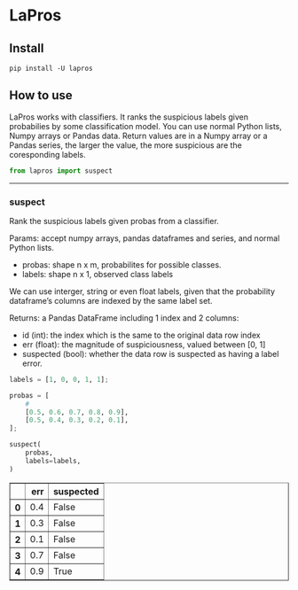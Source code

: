 LaPros
================

<!-- WARNING: THIS FILE WAS AUTOGENERATED! DO NOT EDIT! -->

## Install

`pip install -U lapros`

## How to use

LaPros works with classifiers. It ranks the suspicious labels given
probabilies by some classification model. You can use normal Python
lists, Numpy arrays or Pandas data. Return values are in a Numpy array
or a Pandas series, the larger the value, the more suspicious are the
coresponding labels.

``` python
from lapros import suspect
```

------------------------------------------------------------------------

### suspect

Rank the suspicious labels given probas from a classifier.

Params: accept numpy arrays, pandas dataframes and series, and normal
Python lists.

- probas: shape n x m, probabilites for possible classes.
- labels: shape n x 1, observed class labels

We can use interger, string or even float labels, given that the
probability dataframe’s columns are indexed by the same label set.

Returns: a Pandas DataFrame including 1 index and 2 columns:

- id (int): the index which is the same to the original data row index
- err (float): the magnitude of suspiciousness, valued between \[0, 1\]
- suspected (bool): whether the data row is suspected as having a label
  error.

``` python
labels = [1, 0, 0, 1, 1];
```

``` python
probas = [
    #
    [0.5, 0.6, 0.7, 0.8, 0.9],
    [0.5, 0.4, 0.3, 0.2, 0.1],
];
```

``` python
suspect(
    probas,
    labels=labels,
)
```

<div>
<style scoped>
    .dataframe tbody tr th:only-of-type {
        vertical-align: middle;
    }

    .dataframe tbody tr th {
        vertical-align: top;
    }

    .dataframe thead th {
        text-align: right;
    }
</style>
<table border="1" class="dataframe">
  <thead>
    <tr style="text-align: right;">
      <th></th>
      <th>err</th>
      <th>suspected</th>
    </tr>
  </thead>
  <tbody>
    <tr>
      <th>0</th>
      <td>0.4</td>
      <td>False</td>
    </tr>
    <tr>
      <th>1</th>
      <td>0.3</td>
      <td>False</td>
    </tr>
    <tr>
      <th>2</th>
      <td>0.1</td>
      <td>False</td>
    </tr>
    <tr>
      <th>3</th>
      <td>0.7</td>
      <td>False</td>
    </tr>
    <tr>
      <th>4</th>
      <td>0.9</td>
      <td>True</td>
    </tr>
  </tbody>
</table>
</div>
